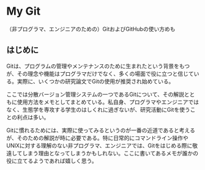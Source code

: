 # My Git

（非プログラマ、エンジニアのための）GitおよびGitHubの使い方めも

## はじめに

Gitは、プログラムの管理やメンテナンスのために生まれたという背景をもつが、その理念や機能はプログラマだけでなく、多くの場面で役に立つと信じている。実際に、いくつかの研究論文でGitの使用が推奨され始めている。

ここでは分散バージョン管理システムの一つであるGitについて、その解説とともに使用方法をメモとしてまとめている。私自身、プログラマやエンジニアではなく、生態学を専攻する学生のはしくれに過ぎないが、研究活動にGitを使うことの利点は多い。

Gitに慣れるためには、実際に使ってみるというのが一番の近道であると考えるが、そのための解説が時に必要である。特に日常的にコマンドライン操作やUNIXに対する理解のない非プログラマ、エンジニアでは、Gitをはじめる際に敬遠してしまう理由となってしまうかもしれない。ここに書いてあるメモが誰かの役に立てるようであれば嬉しく思う。





